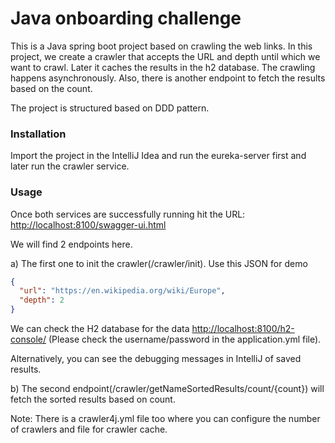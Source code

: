 # Java onboarding challenge

This is a Java spring boot project based on crawling the web links. In this project, we create a crawler that accepts the URL and depth until which we want to crawl. Later it caches the results in the h2 database. The crawling happens asynchronously. Also, there is another endpoint to fetch the results based on the count.

The project is structured based on DDD pattern.

### Installation

Import the project in the IntelliJ Idea and run the eureka-server first and later run the crawler service. 

### Usage

Once both services are successfully running hit the URL: [http://localhost:8100/swagger-ui.html](http://localhost:8100/swagger-ui.html)

We will find 2 endpoints here. 

a) The first one to init the crawler(/crawler/init). Use this JSON for demo
```JSON
{
  "url": "https://en.wikipedia.org/wiki/Europe",
  "depth": 2
}
```
We can check the H2 database for the data [http://localhost:8100/h2-console/](http://localhost:8100/h2-console/) (Please check the username/password in the application.yml file). 

Alternatively, you can see the debugging messages in IntelliJ of saved results.

b) The second endpoint(/crawler/getNameSortedResults/count/{count}) will fetch the sorted results based on count. 

Note: There is a crawler4j.yml file too where you can configure the number of crawlers and file for crawler cache.